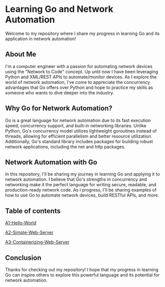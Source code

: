 # Learning Go and Network Automation
Welcome to my repository where I share my progress in learning Go and its application in network automation!

## About Me
I'm a computer engineer with a passion for automating network devices using the "Network to Code" concept. Up until now I have been leveraging Python and XML/REST APIs to automate/monitor devices. As I explore the world of network automation, I've come to appreciate the concurrency advantages that Go offers over Python and hope to practice my skills as someone who wants to dive deeper into the industry.

## Why Go for Network Automation?
Go is a great language for network automation due to its fast execution speed, concurrency support, and built-in networking libraries. Unlike Python, Go's concurrency model utilizes lightweight goroutines instead of threads, allowing for efficient parallelism and better resource utilization. Additionally, Go's standard library includes packages for building robust network applications, including the net and http packages.

## Network Automation with Go
In this repository, I'll be sharing my journey in learning Go and applying it to network automation. I believe that Go's strengths in concurrency and networking make it the perfect language for writing secure, readable, and production-ready network code. As I progress, I'll be sharing examples of how to use Go to automate network devices, build RESTful APIs, and more.

## Table of contents
[A1-Hello-World](A1-Hello-World)

[A2-Simple-Web-Server](A2-Simple-Web-Server)

[A3-Containerizing-Web-Server](A3-Containerizing-Web-Server)


## Conclusion
Thanks for checking out my repository! I hope that my progress in learning Go can inspire others to explore this powerful language and its potential for network automation.